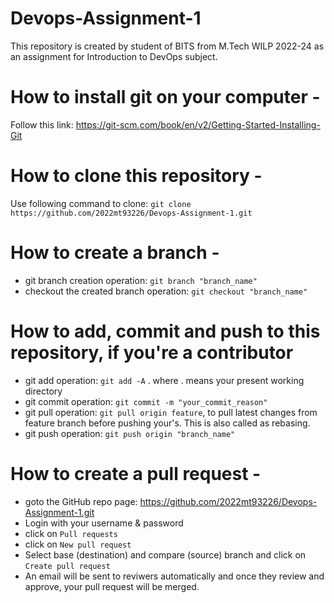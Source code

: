 # Devops-Assignment-1
This repository is created by student of BITS from M.Tech WILP 2022-24 as an assignment for Introduction to DevOps subject.

# How to install git on your computer -
Follow this link: https://git-scm.com/book/en/v2/Getting-Started-Installing-Git

# How to clone this repository -
Use following command to clone: `git clone https://github.com/2022mt93226/Devops-Assignment-1.git`
# How to create a branch -
- git branch creation operation: `git branch "branch_name"`
- checkout the created branch operation: `git checkout "branch_name"`

# How to add, commit and push to this repository, if you're a contributor
- git add operation: `git add -A` . where . means your present working directory
- git commit operation: `git commit -m "your_commit_reason"`
- git pull operation: `git pull origin feature`, to pull latest changes from feature branch before pushing your's. This is also called as rebasing.
- git push operation: `git push origin "branch_name"`

# How to create a pull request -
- goto the GitHub repo page: https://github.com/2022mt93226/Devops-Assignment-1.git 
- Login with your username & password
- click on `Pull requests`
- click on `New pull request`
- Select base (destination) and compare (source) branch and click on `Create pull request`
- An email will be sent to reviwers automatically and once they review and approve, your pull request will be merged.
